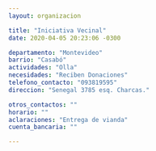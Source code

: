 ```yaml
---
layout: organizacion

title: "Iniciativa Vecinal"
date: 2020-04-05 20:23:06 -0300

departamento: "Montevideo"
barrio: "Casabó"
actividades: "Olla"
necesidades: "Reciben Donaciones"
telefono_contacto: "093819595"
direccion: "Senegal 3785 esq. Charcas."

otros_contactos: ""
horario: ""
aclaraciones: "Entrega de vianda"
cuenta_bancaria: ""

---
```

